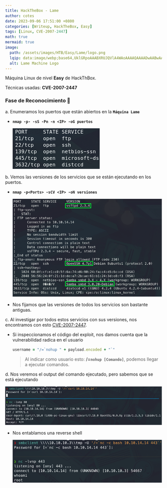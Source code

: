 ```yaml
---
title: HackTheBox - Lame
author: cotes
date: 2023-09-06 17:51:00 +0800
categories: [Writeup, HackTheBox, Easy]
tags: [Linux, CVE-2007-2447]
math: true
mermaid: true
image:
  path: /assets/images/HTB/Easy/Lame/logo.png
  lqip: data:image/webp;base64,UklGRpoAAABXRUJQVlA4WAoAAAAQAAAADwAABwAAQUxQSDIAAAARL0AmbZurmr57yyIiqE8oiG0bejIYEQTgqiDA9vqnsUSI6H+oAERp2HZ65qP/VIAWAFZQOCBCAAAA8AEAnQEqEAAIAAVAfCWkAALp8sF8rgRgAP7o9FDvMCkMde9PK7euH5M1m6VWoDXf2FkP3BqV0ZYbO6NA/VFIAAAA
  alt: Lame Machine Logo
---
```


Máquina Linux de nivel **Easy** de HackThBox.

Técnicas usadas: **CVE-2007-2447**

### Fase de Reconocimiento 🧣

a. Enumeramos los puertos que están abiertos en la **`Máquina Lame`**

* **`nmap -p- -sS -Pn -n <IP> -oG puertos`**

    ![](/assets/images/HTB/Easy/Lame/01-ports.png)

b. Vemos las versiones de los servicios que se están ejecutando en los puertos.

* **`nmap -p<Ports> -sCV <IP> -oN versiones`**

    ![](/assets/images/HTB/Easy/Lame/02-versions.png)

* Nos fijamos que las versiones de todos los servicios son bastante antiguas.

c. Al investigar por todos estos servicios con sus versiones, nos encontramos con esto [CVE-2007-2447](https://www.exploit-db.com/exploits/16320).

* Si inspeccionamos el código del exploit, nos damos cuenta que la vulnerabilidad radica en el usuario

    ```ruby
    username = "/=`nohup " + payload.encoded + "`"
    ```
    
    > Al indicar como usuario esto: **/=`nohup [Comando]`**, podemos llegar a ejecutar comandos.

d. Nos veremos el output del comando ejecutado, pero sabemos que se está ejecutando

![](/assets/images/HTB/Easy/Lame/03-commands.png)

  * Nos entablamos una reverse shell

    ![](/assets/images/HTB/Easy/Lame/04-root.png)